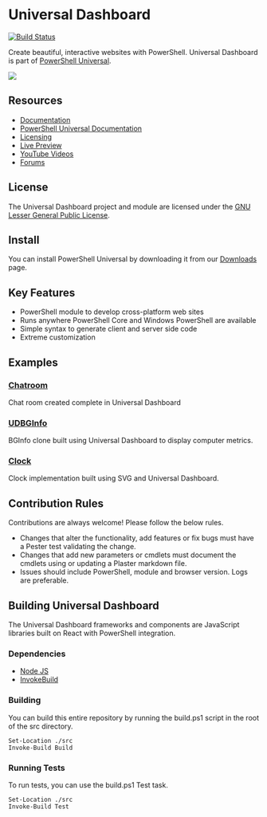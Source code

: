 # Universal Dashboard 

[![Build Status](https://dev.azure.com/ironmansoftware/universal-dashboard/_apis/build/status/ironmansoftware.universal-dashboard?branchName=master)](https://dev.azure.com/ironmansoftware/universal-dashboard/_build/latest?definitionId=1&branchName=master)

Create beautiful, interactive websites with PowerShell. Universal Dashboard is part of [PowerShell Universal](https://ironmansoftware.com/powershell-universal/).

![](/images/splash.png)

## Resources

- [Documentation](https://docs.universaldashboard.io) 
- [PowerShell Universal Documentation](https://docs.ironmansoftware.com)
- [Licensing](https://ironmansoftware.com/product/powershell-universal/) 
- [Live Preview](https://poshud.com/) 
- [YouTube Videos](https://www.youtube.com/playlist?list=PL-0mHH7DlSiSZ4ozleNTUSXNkF6dlySVz) 
- [Forums](https://forums.universaldashboard.io/) 

## License 

The Universal Dashboard project and module are licensed under the [GNU Lesser General Public License](https://www.gnu.org/licenses/lgpl-3.0.en.html). 

## Install

You can install PowerShell Universal by downloading it from our [Downloads](https://ironmansoftware.com/downloads/) page. 

## Key Features

- PowerShell module to develop cross-platform web sites
- Runs anywhere PowerShell Core and Windows PowerShell are available 
- Simple syntax to generate client and server side code
- Extreme customization 


## Examples

### [Chatroom](https://github.com/ironmansoftware/ud-chatroom)

Chat room created complete in Universal Dashboard

### [UDBGInfo](https://github.com/ironmansoftware/ud-bginfo)

BGInfo clone built using Universal Dashboard to display computer metrics. 

### [Clock](https://github.com/ironmansoftware/ud-clock)

Clock implementation built using SVG and Universal Dashboard. 

## Contribution Rules

Contributions are always welcome! Please follow the below rules. 

- Changes that alter the functionality, add features or fix bugs must have a Pester test validating the change. 
- Changes that add new parameters or cmdlets must document the cmdlets using or updating a Plaster markdown file. 
- Issues should include PowerShell, module and browser version. Logs are preferable. 

## Building Universal Dashboard

The Universal Dashboard frameworks and components are JavaScript libraries built on React with PowerShell integration.

### Dependencies

- [Node JS](https://nodejs.org/en/)
- [InvokeBuild](https://www.powershellgallery.com/packages/InvokeBuild)

### Building 

You can build this entire repository by running the build.ps1 script in the root of the src directory.

```
Set-Location ./src
Invoke-Build Build
```

### Running Tests

To run tests, you can use the build.ps1 Test task.

```
Set-Location ./src
Invoke-Build Test
```
